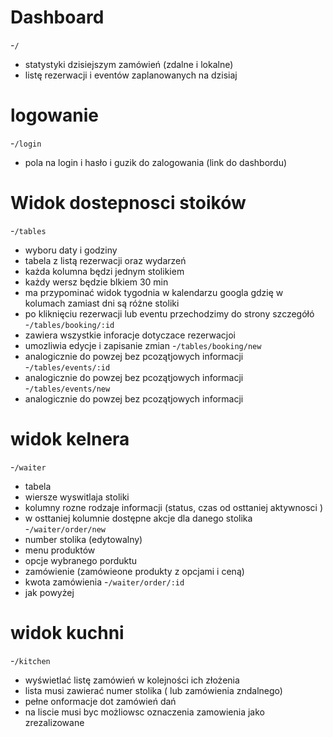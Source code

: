 # Dashboard
-`/`
  - statystyki dzisiejszym zamówień (zdalne i lokalne)
  - listę rezerwacji i eventów zaplanowanych na dzisiaj

# logowanie
-`/login`
 - pola na login i hasło i guzik do zalogowania (link do dashbordu)

# Widok dostepnosci stoików
-`/tables`
 - wyboru daty i godziny
 - tabela z listą rezerwacji oraz wydarzeń
  - każda kolumna będzi jednym stolikiem
  - każdy wersz będzie blkiem 30 min
  - ma przypominać widok tygodnia w kalendarzu googla gdzię w kolumach zamiast dni są różne stoliki
  - po kliknięciu rezerwacji lub eventu przechodzimy do strony szczegółó
-`/tables/booking/:id`
 - zawiera wszystkie inforacje dotyczace rezerwacjoi
 - umozliwia edycje i zapisanie zmian
-`/tables/booking/new`
 - analogicznie do powzej bez pcozątjowych informacji
-`/tables/events/:id`
 - analogicznie do powzej bez pcozątjowych informacji
-`/tables/events/new`
 - analogicznie do powzej bez pcozątjowych informacji

# widok kelnera
-`/waiter`
 - tabela
  - wiersze wyswitlaja stoliki
  - kolumny rozne rodzaje informacji (status, czas od osttaniej aktywnosci )
  - w osttaniej kolumnie dostępne akcje dla danego stolika
-`/waiter/order/new`
 - number stolika (edytowalny)
 - menu produktów
 - opcje wybranego porduktu
 - zamówienie (zamówieone produkty z opcjami i ceną)
 - kwota zamówienia
-`/waiter/order/:id`
 - jak powyżej

# widok kuchni
-`/kitchen`
 - wyświetlać listę zamówień w kolejności ich złożenia
 - lista musi zawierać numer stolika ( lub zamówienia zndalnego)
 - pełne onformacje dot zamówień dań
 - na liscie musi byc możliowsc oznaczenia zamowienia jako zrezalizowane
